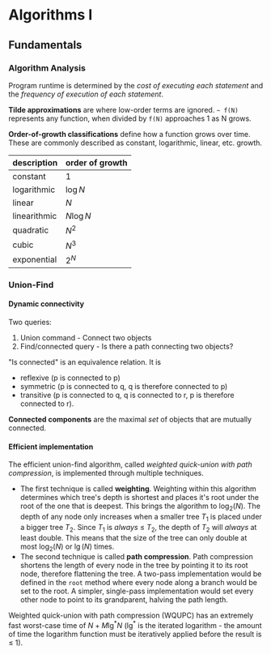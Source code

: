 # Algorithms I

## Fundamentals

### Algorithm Analysis

Program runtime is determined by the *cost of executing each statement* and the *frequency of execution of each statement*.

**Tilde approximations** are where low-order terms are ignored. `~ f(N)` represents any function, when divided by `f(N)` approaches 1 as N grows.

**Order-of-growth classifications** define how a function grows over time. These are commonly described as constant, logarithmic, linear, etc. growth.

| description  | order of growth |
| ------------ | --------------- |
| constant     | $1$             |
| logarithmic  | $\log N$        |
| linear       | $N$             |
| linearithmic | $N \log N$      |
| quadratic    | $N^2$           |
| cubic        | $N^3$           |
| exponential  | $2^N$           |



### Union-Find

#### Dynamic connectivity

Two queries:

1. Union command - Connect two objects
2. Find/connected query - Is there a path connecting two objects?

"Is connected" is an equivalence relation. It is 

* reflexive (p is connected to p)
* symmetric (p is connected to q, q is therefore connected to p)
* transitive (p is connected to q, q is connected to r, p is therefore connected to r).

**Connected components** are the maximal *set* of objects that are mutually connected.

#### Efficient implementation

The efficient union-find algorithm, called *weighted quick-union with path compression*, is implemented through multiple techniques.

* The first technique is called **weighting**. Weighting within this algorithm determines which tree's depth is shortest and places it's root under the root of the one that is deepest. This brings the algorithm to $\log_2 (N)$. The depth of any node only increases when a smaller tree $T_1$ is placed under a bigger tree $T_2$. Since $T_1$ is *always* $\leq$ $T_2$, the depth of $T_2$ will *always* at least double. This means that the size of the tree can only double at most $\log_2(N)$ or $\lg(N)$ times.
* The second technique is called **path compression**. Path compression shortens the length of every node in the tree by pointing it to its root node, therefore flattening the tree. A two-pass implementation would be defined in the `root` method where every node along a branch would be set to the root. A simpler, single-pass implementation would set every other node to point to its grandparent, halving the path length.

Weighted quick-union with path compression (WQUPC) has an extremely fast worst-case time of $N + M\lg^* N$ ($\lg^*$ is the iterated logarithm - the amount of time the logarithm function must be iteratively applied before the result is $\leq$ 1).